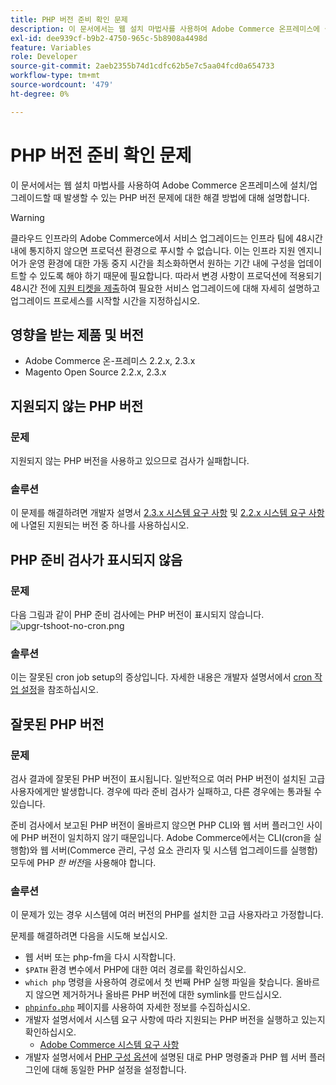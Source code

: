 ```yaml
---
title: PHP 버전 준비 확인 문제
description: 이 문서에서는 웹 설치 마법사를 사용하여 Adobe Commerce 온프레미스에 설치/업그레이드할 때 발생할 수 있는 PHP 버전 문제에 대한 해결 방법에 대해 설명합니다.
exl-id: dee939cf-b9b2-4750-965c-5b8908a4498d
feature: Variables
role: Developer
source-git-commit: 2aeb2355b74d1cdfc62b5e7c5aa04fcd0a654733
workflow-type: tm+mt
source-wordcount: '479'
ht-degree: 0%

---
```


# PHP 버전 준비 확인 문제

이 문서에서는 웹 설치 마법사를 사용하여 Adobe Commerce 온프레미스에 설치/업그레이드할 때 발생할 수 있는 PHP 버전 문제에 대한 해결 방법에 대해 설명합니다.

>[!WARNING]
>
>클라우드 인프라의 Adobe Commerce에서 서비스 업그레이드는 인프라 팀에 48시간 내에 통지하지 않으면 프로덕션 환경으로 푸시할 수 없습니다. 이는 인프라 지원 엔지니어가 운영 환경에 대한 가동 중지 시간을 최소화하면서 원하는 기간 내에 구성을 업데이트할 수 있도록 해야 하기 때문에 필요합니다. 따라서 변경 사항이 프로덕션에 적용되기 48시간 전에 [지원 티켓을 제출](/help/help-center-guide/help-center/magento-help-center-user-guide.md#submit-ticket)하여 필요한 서비스 업그레이드에 대해 자세히 설명하고 업그레이드 프로세스를 시작할 시간을 지정하십시오.

## 영향을 받는 제품 및 버전

* Adobe Commerce 온-프레미스 2.2.x, 2.3.x
* Magento Open Source 2.2.x, 2.3.x

## 지원되지 않는 PHP 버전

### 문제

지원되지 않는 PHP 버전을 사용하고 있으므로 검사가 실패합니다.

### 솔루션

이 문제를 해결하려면 개발자 설명서 [2.3.x 시스템 요구 사항](https://experienceleague.adobe.com/ko/docs/commerce-operations/installation-guide/system-requirements) 및 [2.2.x 시스템 요구 사항](https://experienceleague.adobe.com/ko/docs/commerce-operations/installation-guide/system-requirements)에 나열된 지원되는 버전 중 하나를 사용하십시오.

## PHP 준비 검사가 표시되지 않음

### 문제

다음 그림과 같이 PHP 준비 검사에는 PHP 버전이 표시되지 않습니다.
![upgr-tshoot-no-cron.png](assets/upgr-tshoot-no-cron.png)

### 솔루션

이는 잘못된 cron job setup의 증상입니다. 자세한 내용은 개발자 설명서에서 [cron 작업 설정](https://experienceleague.adobe.com/ko/docs/commerce-operations/installation-guide/next-steps/configuration)을 참조하십시오.

## 잘못된 PHP 버전

### 문제

검사 결과에 잘못된 PHP 버전이 표시됩니다. 일반적으로 여러 PHP 버전이 설치된 고급 사용자에게만 발생합니다. 경우에 따라 준비 검사가 실패하고, 다른 경우에는 통과될 수 있습니다.

준비 검사에서 보고된 PHP 버전이 올바르지 않으면 PHP CLI와 웹 서버 플러그인 사이에 PHP 버전이 일치하지 않기 때문입니다. Adobe Commerce에서는 CLI(cron을 실행함)와 웹 서버(Commerce 관리, 구성 요소 관리자 및 시스템 업그레이드를 실행함) 모두에 PHP *한 버전*&#x200B;을 사용해야 합니다.

### 솔루션

이 문제가 있는 경우 시스템에 여러 버전의 PHP를 설치한 고급 사용자라고 가정합니다.

문제를 해결하려면 다음을 시도해 보십시오.

* 웹 서버 또는 php-fm을 다시 시작합니다.
* `$PATH` 환경 변수에서 PHP에 대한 여러 경로를 확인하십시오.
* `which php` 명령을 사용하여 경로에서 첫 번째 PHP 실행 파일을 찾습니다. 올바르지 않으면 제거하거나 올바른 PHP 버전에 대한 symlink를 만드십시오.
* [`phpinfo.php`](https://experienceleague.adobe.com/ko/docs/commerce-operations/installation-guide/prerequisites/optional-software) 페이지를 사용하여 자세한 정보를 수집하십시오.
* 개발자 설명서에서 시스템 요구 사항에 따라 지원되는 PHP 버전을 실행하고 있는지 확인하십시오.
   * [Adobe Commerce 시스템 요구 사항](https://experienceleague.adobe.com/ko/docs/commerce-operations/installation-guide/system-requirements)
* 개발자 설명서에서 [PHP 구성 옵션](https://experienceleague.adobe.com/ko/docs/commerce-operations/installation-guide/system-requirements#php-settings)에 설명된 대로 PHP 명령줄과 PHP 웹 서버 플러그인에 대해 동일한 PHP 설정을 설정합니다.
